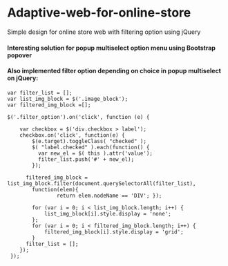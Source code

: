 # Adaptive-web-for-online-store
Simple design for online store web with filtering option using jQuery
#### Interesting solution for popup multiselect option menu using Bootstrap popover

#### Also implemented filter option depending on choice in popup multiselect on jQuery:

```
var filter_list = [];
var list_img_block = $('.image_block');
var filtered_img_block =[];

$('.filter_option').on('click', function (e) {

 	var checkbox = $('div.checkbox > label');
 	checkbox.on('click', function(e) {
 		$(e.target).toggleClass( "checked" );
 		$( "label.checked" ).each(function() {
		  var new_el = $( this ).attr('value');
		  filter_list.push('#' + new_el);		  
		});

	  filtered_img_block = list_img_block.filter(document.querySelectorAll(filter_list), 
	  	function(elem){
				return elem.nodeName == 'DIV'; });

		for (var i = 0; i < list_img_block.length; i++) {
			list_img_block[i].style.display = 'none';
		};
		for (var i = 0; i < filtered_img_block.length; i++) {
			filtered_img_block[i].style.display = 'grid';
		}
	  filter_list = [];
	});		
 });
